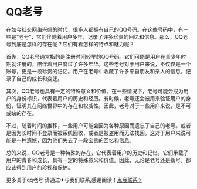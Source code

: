 # QQ老号

在如今社交网络兴盛的时代，很多人都拥有自己的QQ号码。在这些号码中，有一些是“老号”，它们伴随着用户多年，记录了许多珍贵的回忆和信息。那么，QQ老号到底是怎样的存在呢？它们有着怎样的特点和魅力呢？

首先，QQ老号通常指的是注册时间较早的QQ号码。它们可能是用户在青少年时期就注册的，陪伴着用户度过了许多年华。这些老号对于用户来说，不仅仅是一个账号，更是一段珍贵的记忆。用户在老号中收藏了许多来自朋友和亲人的信息，记录了自己的成长和变迁。

其次，QQ老号也具有一定的特殊意义和价值。在一些情况下，老号可能会成为用户的身份标识，代表着用户的历史和经历。有时候，老号还会被用来验证用户的身份，证明其在网络世界中的存在和权威性。因此，老号对于一些用户来说，是不可或缺的存在。

不过，随着时间的推移，一些用户可能会因为各种原因而遗忘了自己的老号。或者是因为长时间不登录而被系统回收，或者是被盗用而无法找回。这对于用户来说可能是一种遗憾，因为他们失去了一段宝贵的回忆和信息。

总的来说，QQ老号是一种特殊的存在，它代表着用户的历史和记忆。它们承载了用户的青春和成长，具有一定的特殊意义和价值。因此，无论是老号还是新号，都应该得到用户的珍视和保护。

更多关于qq老号 请通过✈与我们联系,感谢阅读！[点我联系✈](https://bbs.G208.com)